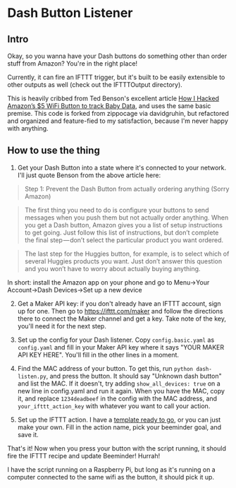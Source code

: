 Dash Button Listener
====================

Intro
----

Okay, so you wanna have your Dash buttons do something other than order stuff from Amazon?  You're in the right place!

Currently, it can fire an IFTTT trigger, but it's built to be easily extensible to other outputs as well
(check out the IFTTTOutput directory).


This is heavily cribbed from Ted Benson's excellent article [How I Hacked Amazon’s $5 WiFi Button to track Baby Data][1],
and uses the same basic premise.  This code is forked from zippocage via davidgruhin, but refactored and organized and 
feature-fied to my satisfaction, because I'm never happy with anything.

How to use the thing
-------------------------

1. Get your Dash Button into a state where it's connected to your network.  I'll just quote Benson from the above article here:

 >Step 1: Prevent the Dash Button from actually ordering anything (Sorry Amazon)

 >The first thing you need to do is configure your buttons to send messages when you push them but not actually order anything. When you get a Dash button, Amazon gives you a list of setup instructions to get going. Just follow this list of instructions, but don’t complete the final step — don’t select the particular product you want ordered.

 >The last step for the Huggies button, for example, is to select which of several Huggies products you want. Just don’t answer this question and you won’t have to worry about actually buying anything.
 
 In short: install the Amazon app on your phone and go to Menu->Your Account->Dash Devices->Set up a new device

2. Get a Maker API key: if you don't already have an IFTTT account, sign up for one.  Then go to https://ifttt.com/maker and follow the directions there to connect the Maker channel and get a key. Take note of the key, you'll need it for the next step.

3. Set up the config for your Dash listener.  Copy `config.basic.yaml` as `config.yaml` and fill in your Maker API key
where it says "YOUR MAKER API KEY HERE".  You'll fill in the other lines in a moment.

4. Find the MAC address of your button.  To get this, run `python dash-listen.py`,
and press the button.  It should say "Unknown dash button" and list the MAC.  If it doesn't, try adding `show_all_devices: true` on a new line in config.yaml and run it again.  When you have the MAC, copy it, and replace `1234deadbeef` in the config with the MAC address, and `your_ifttt_action_key` with whatever you want to call your action.

5. Set up the IFTTT action.  I have a [template ready to go][2], or you can just make your own.  Fill in the action name, pick your beeminder goal, and save it.

That's it! Now when you press your button with the script running, it should fire the IFTTT recipe and update Beeminder!  Hurrah!

I have the script running on a Raspberry Pi, but long as it's running on a computer connected to the same wifi as the button, it should pick it up.


[1]: https://medium.com/@edwardbenson/how-i-hacked-amazon-s-5-wifi-button-to-track-baby-data-794214b0bdd8#.9w4xdon1a
[2]: https://ifttt.com/recipes/451668-send-custom-dash-button-event-to-beeminder
